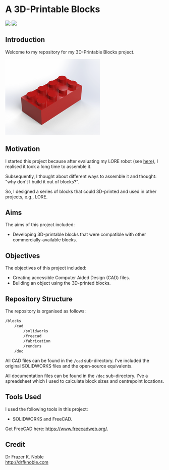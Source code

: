 # A 3D-Printable Blocks

![](https://img.shields.io/badge/CAD-SOLIDWORKS-red)
![](https://img.shields.io/badge/CAD-FreeCAD-red)

## Introduction

Welcome to my repository for my 3D-Printable Blocks project.

<div>
    <img src="./cad/renders/8_block.png" style="height:240px;">
</div>

## Motivation

I started this project because after evaluating my LORE robot (see [here](https://github.com/drfknoble/lore)), I realised it took a long time to assemble it.

Subsequently, I thought about different ways to assemble it and thought: "why don't I build it out of blocks?". 

So, I designed a series of blocks that could 3D-printed and used in other projects, e.g., LORE.

## Aims

The aims of this project included:
- Developing 3D-printable blocks that were compatible with other commercially-available blocks.

## Objectives

The objectives of this project included:
- Creating accessible Computer Aided Design (CAD) files.
- Building an object using the 3D-printed blocks.

## Repository Structure

The repository is organised as follows:

```console
/blocks         
    /cad                          
        /solidworks                    
        /freecad  
        /fabrication
        /renders      
    /doc               
```

All CAD files can be found in the `/cad` sub-directory. I've included the original SOLIDWORKS files and the open-source equivalents.

All documentation files can be found in the `/doc` sub-directory. I've a spreadsheet which I used to calculate block sizes and centrepoint locations.

## Tools Used

I used the following tools in this project:
- SOLIDWORKS and FreeCAD.

Get FreeCAD here: https://www.freecadweb.org/.  

## Credit

Dr Frazer K. Noble  
http://drfknoble.com
